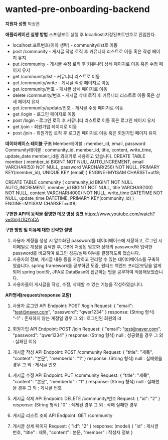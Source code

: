 # wanted-pre-onboarding-backend
**지원자 성명**
박상은


**애플리케이션 실행 방법**
스프링부트 실행 후 localhost:지정된포트번호로 진입한다.
- localhost:포트번호(이하 생략) - community/list로 이동
- post   /community - 게시글 작성 로직 후 커뮤니티 리스트로 이동 혹은 작성 페이지 유지
- put    /community - 게시글 수정 로직 후 커뮤니티 상세 페이지로 이동 혹은 수정 페이지 유지
- get    /community/list - 커뮤니티 리스트로 이동
- get    /community/write - 게시글 작성 페이지로 이동
- get    /community/번호 - 게시글 상세 페이지로 이동
- delete /community/번호 - 게시글 삭제 로직 후 커뮤니티 리스트로 이동 혹은 상세 페이지 유지
- get    /community/update/번호 - 게시글 수정 페이지로 이동
- get    /login - 로그인 페이지로 이동
- post   /login - 로그인 로직 후 커뮤니티 리스트로 이동 혹은 로그인 페이지 유지
- get    /join - 회원가입 페이지로 이동
- post   /join - 회원가입 로직 후 로그인 페이지로 이동 혹은 회원가입 페이지 유지


**데이터베이스 테이블 구조**
Member테이블 : member_id, email, password
Community테이블 : community_id, member_id, title, content, write_time, update_date
member_id을 외래키로 사용하고 있습니다.
CREATE TABLE member (
	member_id BIGINT NOT NULL AUTO_INCREMENT,
    email VARCHAR(50) NOT NULL,
    password VARCHAR(256) NOT NULL,
    PRIMARY KEY(member_id),
    UNIQUE KEY (email)
) ENGINE=MYISAM CHARSET=utf8;

CREATE TABLE community (
	community_id BIGINT NOT NULL AUTO_INCREMENT,
    member_id BIGINT NOT NULL,
    title VARCHAR(100) NOT NULL,
    content VARCHAR(4000) NOT NULL,
    write_time DATETIME NOT NULL,
    update_time DATETIME,
    PRIMARY KEY(community_id)
) ENGINE=MYISAM CHARSET=utf8;

**구현한 API의 동작을 촬영한 데모 영상 링크**
https://www.youtube.com/watch?v=GmjLI1QYpCA

**구현 방법 및 이유에 대한 간략한 설명**
1. 사용자 계정을 생성 시 암호화된 password를 데이터베이스에 저장하고, 로그인 시 이메일로 계정을 검색한 후, DB에 저장된 암호화 상태의 password와 입력한 password를 비교하여 로그인 성공/실패 여부를 결정하도록 했습니다.
2. 사용자의 정보, 게시글 내용 등을 저장하고 관리할 수 있는 데이터베이스를 구축하였습니다. spring framework를 공부하던 도중, 원티드 백엔드 프리온보딩을 알게되어 spring boot와, JPA로 DataBase에 접근하는 법을 공부하여 적용해보았습니다.
4. 사용자들이 게시글을 작성, 수정, 삭제할 수 있는 기능을 작성하였습니다.


**API명세(request/response 포함)**
1. 사용자 로그인 API
Endpoint: POST /login
Request:
    {
       "email": "test@naver.com",
       "password": "qwer1234"
    }
response: (String 형식)
   "-1" : 존재하지 않는 계정일 경우
   그 외 : 로그인된 회원의 id

2. 회원가입 API
Endpoint: POST /join
Request:
    {
       "email": "test@naver.com",
       "password": "qwer1234"
    }
response: (String 형식)
   null : 성공했을 경우
   그 외 : 실패된 이유

3. 게시글 작성 API
Endpoint: POST /community
Request:
    {
       "title": "제목",
       "content": "본문",
       "memberId": "1"
    }
response: (String 형식)
   null : 실패했을 경우
   그 외 : 게시글 번호

4. 게시글 수정 API
Endpoint: PUT /community
Request:
    {
       "title": "제목",
       "content": "본문",
       "memberId" : "1"
    }
response: (String 형식)
   null : 실패했을 경우
   그 외 : 게시글 번호

5. 게시글 삭제 API
Endpoint: DELETE /community/번호
Request:
    {
       "id": "2"
    }
response: (String 형식)
   "0" : 삭제된 경우
   그 외 : 삭패 실패한 경우

6. 게시글 리스트 조회 API
Endpoint: GET /community

7. 게시글 상세 페이지
Request:
    {
       "id": "2"
    }
response: (model)
    {
       "id" : 게시글 번호,
       "title" : 제목,
       "content" : 본문,
       "member" : 작성자 정보
    }
   


